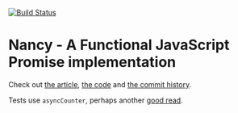 [![Build Status](https://api.travis-ci.org/assister-ai/async-counter.svg?branch=master)](https://travis-ci.org/assister-ai/nancy)

# Nancy - A Functional JavaScript Promise implementation

Check out [the article](https://hackernoon.com/implementing-javascript-promise-in-70-lines-of-code-b3592565af0f), [the code](https://github.com/assister-ai/nancy/blob/master/index.js) and [the commit history](https://github.com/assister-ai/nancy/commits/master).

Tests use `asyncCounter`, perhaps another [good read](https://github.com/assister-ai/async-counter/blob/master/index.js).
